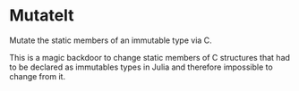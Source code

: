 # MutateIt

Mutate the static members of an immutable type via C.

This is a magic backdoor to change static members of C structures that had to be declared as immutables types in Julia and therefore impossible to change from it.
